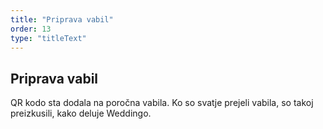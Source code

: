 ```yaml
---
title: "Priprava vabil"
order: 13
type: "titleText"
---
```

## Priprava vabil

QR kodo sta dodala na poročna vabila.
Ko so svatje prejeli vabila, so takoj
preizkusili, kako deluje Weddingo.